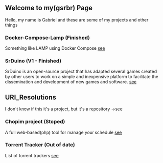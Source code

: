 ## Welcome to my(gsrbr) Page

Hello, my name is Gabriel and these are some of my projects and other things

### Docker-Compose-Lamp (Finished)

Something like LAMP using Docker Compose [see](https://github.com/gsrbr/Docker-Compose-Lamp)

### SrDuino (V1 - Finished)

SrDuino is an open-source project that has adapted several games created by other users to work on a simple and inexpensive platform to facilitate the dissemination and development of new games and software. [see](https://github.com/gsrbr/SrDuino)

## URI_Resolutions

I don't know if this it's a project, but it's a repository ->[see](https://github.com/gsrbr/URI_Resolutions)

### Chopim project (Stoped)

A full web-based(php) tool for manage your schedule [see](https://github.com/gsrbr/Chopim)

### Torrent Tracker (Out of date)

List of torrent trackers [see](https://github.com/gsrbr/torrentTracker)
